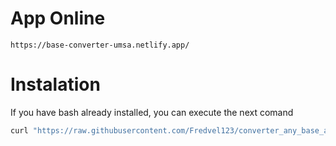 # App Online

```
https://base-converter-umsa.netlify.app/
```

# Instalation

If you have bash already installed, you can execute the next comand

```bash
curl "https://raw.githubusercontent.com/Fredvel123/converter_any_base_app/master/instalation.sh" | bash
```
